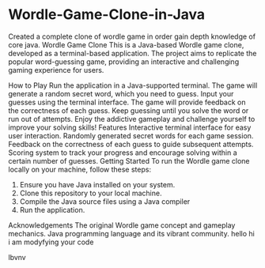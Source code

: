 # Wordle-Game-Clone-in-Java
Created a complete clone of wordle game in order gain depth knowledge of core java.
Wordle Game Clone
This is a Java-based Wordle game clone, developed as a terminal-based application. The project aims to replicate the popular word-guessing game, providing an interactive and challenging gaming experience for users.

How to Play
Run the application in a Java-supported terminal.
The game will generate a random secret word, which you need to guess.
Input your guesses using the terminal interface.
The game will provide feedback on the correctness of each guess.
Keep guessing until you solve the word or run out of attempts.
Enjoy the addictive gameplay and challenge yourself to improve your solving skills!
Features
Interactive terminal interface for easy user interaction.
Randomly generated secret words for each game session.
Feedback on the correctness of each guess to guide subsequent attempts.
Scoring system to track your progress and encourage solving within a certain number of guesses.
Getting Started
To run the Wordle game clone locally on your machine, follow these steps:

1. Ensure you have Java installed on your system.
2. Clone this repository to your local machine.
3. Compile the Java source files using a Java compiler
4. Run the application.

Acknowledgements
The original Wordle game concept and gameplay mechanics.
Java programming language and its vibrant community.
hello hi i am modyfying your code




lbvnv

